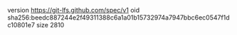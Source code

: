 version https://git-lfs.github.com/spec/v1
oid sha256:beedc887244e2f49311388c6a1a01b15732974a7947bbc6ec0547f1dc10801e7
size 2810
